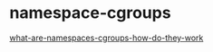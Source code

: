 
# namespace-cgroups

[what-are-namespaces-cgroups-how-do-they-work](https://www.nginx.com/blog/what-are-namespaces-cgroups-how-do-they-work/)

